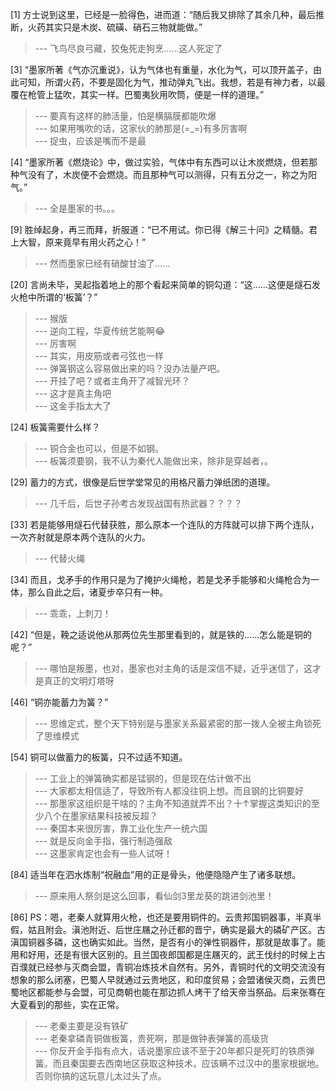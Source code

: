 
[1] 方士说到这里，已经是一脸得色，进而道：“随后我又排除了其余几种，最后推断，火药其实只是木炭、硫磺、硝石三物就能做。”
>--- 飞鸟尽良弓藏，狡兔死走狗烹……这人死定了<br>

[3] “墨家所著《气亦沉重说》，认为气体也有重量，水化为气，可以顶开盖子，由此可知，所谓火药，不要是固化为气，推动弹丸飞出。我想，若是有神力者，以最覆在枪管上猛吹，其实一样。巴蜀夷狄用吹筒，便是一样的道理。”
>--- 要真有这样的肺活量，怕是横膈膜都能吹爆<br>
>--- 如果用嘴吹的话，这家伙的肺那是(=_=)有多厉害啊<br>
>--- 捉虫，应该是嘴而不是最<br>

[4] “墨家所著《燃烧论》中，做过实验，气体中有东西可以让木炭燃烧，但若那种气没有了，木炭便不会燃烧。而且那种气可以测得，只有五分之一，称之为阳气。”
>--- 全是墨家的书。。。<br>

[9] 胜绰起身，再三而拜，折服道：“已不用试。你已得《解三十问》之精髓。君上大智，原来竟早有用火药之心！”
>--- 然而墨家已经有硝酸甘油了……<br>

[20] 言尚未毕，吴起指着地上的那个看起来简单的铜勾道：“这……这便是燧石发火枪中所谓的‘板簧’？”
>--- 猴版<br>
>--- 逆向工程，华夏传统艺能啊😂<br>
>--- 厉害啊<br>
>--- 其实，用皮筋或者弓弦也一样<br>
>--- 弹簧钢这么容易做出来的吗？没办法量产吧。<br>
>--- 开挂了吧？或者主角开了减智光环？<br>
>--- 这才是真主角吧<br>
>--- 这金手指太大了<br>

[24] 板簧需要什么样？
>--- 铜合金也可以，但是不如钢。<br>
>--- 板簧须要钢，我不认为秦代人能做出来，除非是穿越者，。<br>

[29] 蓄力的方式，很像是后世学堂常见的用格尺蓄力弹纸团的道理。
>--- 几千后，后世子孙考古发现战国有热武器？？？？<br>

[33] 若是能够用燧石代替获胜，那么原本一个连队的方阵就可以排下两个连队，一次齐射就是原本两个连队的火力。
>--- 代替火绳<br>

[34] 而且，戈矛手的作用只是为了掩护火绳枪，若是戈矛手能够和火绳枪合为一体，那么自此之后，诸夏步卒只有一种。
>--- 乖乖，上刺刀！<br>

[42] “但是，鞔之适说他从那两位先生那里看到的，就是铁的……怎么能是铜的呢？”
>--- 哪怕是叛墨，也对，墨家也对主角的话是深信不疑，近乎迷信了，这才是真正的文明灯塔呀<br>

[46] “铜亦能蓄力为簧？”
>--- 思维定式，整个天下特别是与墨家关系最紧密的那一拨人全被主角锁死了思维模式<br>

[54] 铜可以做蓄力的板簧，只不过适不知道。
>--- 工业上的弹簧确实都是锰钢的，但是现在估计做不出<br>
>--- 大家都太相信适了，导致所有人都没往铜上想。而且钢的比铜要好<br>
>--- 那墨家这组织是干啥的？主角不知道就弄不出？十↑掌握这类知识的至少八个在墨家结果科技被反超？<br>
>--- 秦国本来很厉害，靠工业化生产一统六国<br>
>--- 就是反向金手指，强行制造强敌<br>
>--- 这墨家肯定也会有一些人试呀！<br>

[84] 适当年在泗水炼制“祝融血”用的正是骨头，他便隐隐产生了诸多联想。
>--- 原来用人祭剑是这么回事，看仙剑3里龙葵的跳进剑池里！<br>

[86] PS：嗯，老秦人就算用火枪，也还是要用铜件的。云贵邦国铜器事，半真半假，姑且附会。滇池附近、后世庄屩之孙迁都的晋宁，确实是最大的磷矿产区。古滇国铜器多磷，这也确实如此。当然，是否有小的弹性铜器件，那就是故事了。能用和好用，还是有很大区别的。且兰国夜郎国都是庄屩灭的，武王伐纣的时候上古百濮就已经参与灭商会盟，青铜冶炼技术自然有。另外，青铜时代的文明交流没有想象的那么闭塞，巴蜀人早就通过云贵地区，和印度贸易；会盟诸侯灭商，云贵巴蜀地区都能参与会盟，可见商朝也能在那边抓人烤干了给天帝当祭品。后来张骞在大夏看到的那些，实在正常。
>--- 老秦主要是没有铁矿<br>
>--- 老秦拿磷青铜做板簧，贵死啊，那是做钟表弹簧的高级货<br>
>--- 你反开金手指有点大，话说墨家应该不至于20年都只是死盯的铁质弹簧。而且秦国要去西南地区获取这种技术，应该瞒不过汉中的墨家根据地。否则你搞的这玩意儿太过头了点。<br>
